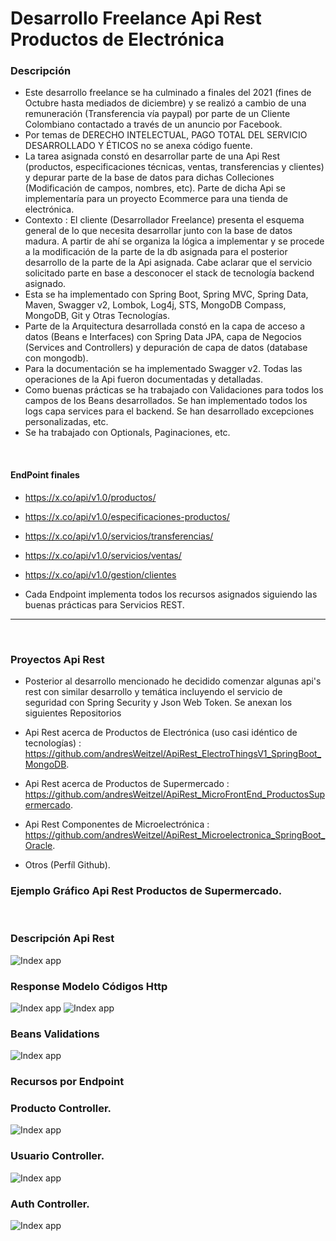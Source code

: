 # Desarrollo Freelance Api Rest Productos de Electrónica

### Descripción 

* Este desarrollo freelance se ha culminado a finales del 2021 (fines de Octubre hasta mediados de diciembre) y se realizó a cambio de una remuneración (Transferencia vía paypal) por parte de un Cliente Colombiano contactado a través de un anuncio por Facebook.
* Por temas de DERECHO INTELECTUAL, PAGO TOTAL DEL SERVICIO DESARROLLADO Y ÉTICOS no se anexa código fuente.
* La tarea asignada constó en desarrollar parte de una Api Rest (productos, especificaciones técnicas, ventas, transferencias y clientes) y depurar parte de la base de datos para dichas Colleciones (Modificación de campos, nombres, etc). Parte de dicha Api se implementaría para un proyecto Ecommerce para una tienda de electrónica.
* Contexto : El cliente (Desarrollador Freelance) presenta el esquema general de lo que necesita desarrollar junto con la base de datos madura. A partir de ahí se organiza la lógica a implementar y se procede a la modificación de la parte de la db asignada para el posterior desarrollo de la parte de la Api asignada. Cabe aclarar que el servicio solicitado parte en base a desconocer el stack de tecnología backend asignado. 
* Esta se ha implementado con Spring Boot, Spring MVC, Spring Data, Maven, Swagger v2, Lombok, Log4j, STS, MongoDB Compass, MongoDB, Git y Otras Tecnologías.
* Parte de la Arquitectura desarrollada constó en la capa de acceso a datos (Beans e Interfaces) con Spring Data JPA, capa de Negocios (Services and Controllers) y depuración de capa de datos (database con mongodb). 
* Para la documentación se ha implementado Swagger v2. Todas las operaciones de la Api fueron documentadas y detalladas.
* Como buenas prácticas se ha trabajado con Validaciones para todos los campos de los Beans desarrollados. Se han implementado todos los logs capa services para el backend. Se han desarrollado excepciones personalizadas, etc.
* Se ha trabajado con Optionals, Paginaciones, etc.

</br>

#### EndPoint finales 
* https://x.co/api/v1.0/productos/
* https://x.co/api/v1.0/especificaciones-productos/
* https://x.co/api/v1.0/servicios/transferencias/
* https://x.co/api/v1.0/servicios/ventas/
* https://x.co/api/v1.0/gestion/clientes

* Cada Endpoint implementa todos los recursos asignados siguiendo las buenas prácticas para Servicios REST.

<hr>

</br>

### Proyectos Api Rest
* Posterior al desarrollo mencionado he decidido comenzar algunas api's rest con similar desarrollo y temática incluyendo el servicio de seguridad con Spring Security y Json Web Token. Se anexan los siguientes Repositorios

* Api Rest acerca de Productos de Electrónica (uso casi idéntico de tecnologías) : https://github.com/andresWeitzel/ApiRest_ElectroThingsV1_SpringBoot_MongoDB.
* Api Rest acerca de Productos de Supermercado : https://github.com/andresWeitzel/ApiRest_MicroFrontEnd_ProductosSupermercado.
* Api Rest Componentes de Microelectrónica : https://github.com/andresWeitzel/ApiRest_Microelectronica_SpringBoot_Oracle.
* Otros (Perfíl Github).


### Ejemplo Gráfico Api Rest Productos de Supermercado.

</br>

### Descripción Api Rest
![Index app](https://github.com/andresWeitzel/ApiRest_MicroFrontEnd_ProductosSupermercado/blob/master/doc/description.png)

### Response Modelo Códigos Http
![Index app](https://github.com/andresWeitzel/ApiRest_MicroFrontEnd_ProductosSupermercado/blob/master/doc/httpCodeSwagger01.png)
![Index app](https://github.com/andresWeitzel/ApiRest_MicroFrontEnd_ProductosSupermercado/blob/master/doc/httpCodeSwagger02.png)

### Beans Validations 
![Index app](https://github.com/andresWeitzel/ApiRest_MicroFrontEnd_ProductosSupermercado/blob/master/doc/beanValidations.png)


### Recursos por Endpoint

### Producto Controller. 
![Index app](https://github.com/andresWeitzel/ApiRest_MicroFrontEnd_ProductosSupermercado/blob/master/doc/productoController.png)


### Usuario Controller. 
![Index app](https://github.com/andresWeitzel/ApiRest_MicroFrontEnd_ProductosSupermercado/blob/master/doc/usuarioController.png)


### Auth Controller. 
![Index app](https://github.com/andresWeitzel/ApiRest_MicroFrontEnd_ProductosSupermercado/blob/master/doc/authController.png)




